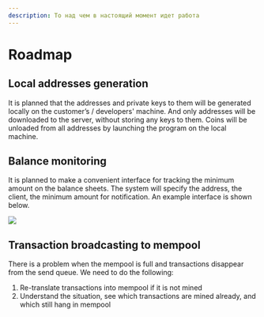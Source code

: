 ```yaml
---
description: То над чем в настоящий момент идет работа
---
```


# Roadmap

## **Local addresses generation**

It is planned that the addresses and private keys to them will be generated locally on the customer’s / developers' machine. And only addresses will be downloaded to the server, without storing any keys to them. Coins will be unloaded from all addresses by launching the program on the local machine.

## **Balance monitoring**

It is planned to make a convenient interface for tracking the minimum amount on the balance sheets. The system will specify the address, the client, the minimum amount for notification. An example interface is shown below.

![](https://lh6.googleusercontent.com/pE1s_BXJdffBVeb_w59SgdElEhIaP3PNeK38gLdHpFcmlXJ6WUtoORbV5DYWBkCjOr0TVJm1R317YgvVRxe8_rGcDhrSOLS3fKZicHcBtoEF18V3rDfCZmmfk6BZH-wW8wKZGrMa)

## **Transaction broadcasting to mempool**

There is a problem when the mempool is full and transactions disappear from the send queue. We need to do the following:

1. Re-translate transactions into mempool if it is not mined
2. Understand the situation, see which transactions are mined already, and which still hang in mempool

